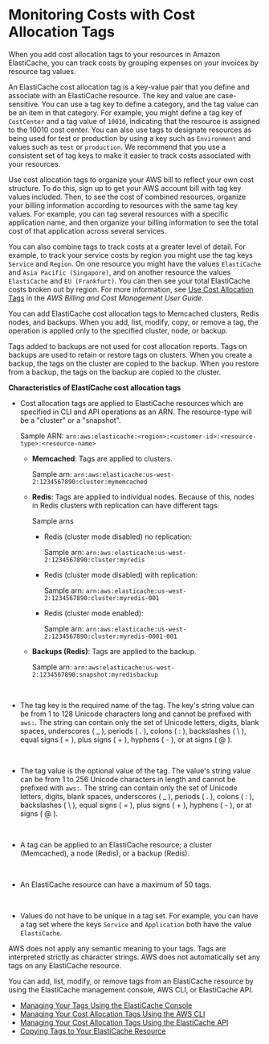 # Monitoring Costs with Cost Allocation Tags<a name="Tagging"></a>

When you add cost allocation tags to your resources in Amazon ElastiCache, you can track costs by grouping expenses on your invoices by resource tag values\.

An ElastiCache cost allocation tag is a key\-value pair that you define and associate with an ElastiCache resource\. The key and value are case\-sensitive\. You can use a tag key to define a category, and the tag value can be an item in that category\. For example, you might define a tag key of `CostCenter` and a tag value of `10010`, indicating that the resource is assigned to the 10010 cost center\. You can also use tags to designate resources as being used for test or production by using a key such as `Environment` and values such as `test` or `production`\. We recommend that you use a consistent set of tag keys to make it easier to track costs associated with your resources\.

Use cost allocation tags to organize your AWS bill to reflect your own cost structure\. To do this, sign up to get your AWS account bill with tag key values included\.  Then, to see the cost of combined resources, organize your billing information according to resources with the same tag key values\. For example, you can tag several resources with a specific application name, and then organize your billing information to see the total cost of that application across several services\. 

You can also combine tags to track costs at a greater level of detail\. For example, to track your service costs by region you might use the tag keys `Service` and `Region`\. On one resource you might have the values `ElastiCache` and `Asia Pacific (Singapore)`, and on another resource the values `ElastiCache` and `EU (Frankfurt)`\. You can then see your total ElastiCache costs broken out by region\. For more information, see [Use Cost Allocation Tags](http://docs.aws.amazon.com/awsaccountbilling/latest/aboutv2/cost-alloc-tags.html) in the *AWS Billing and Cost Management User Guide*\.

You can add ElastiCache cost allocation tags to Memcached clusters, Redis nodes, and backups\. When you add, list, modify, copy, or remove a tag, the operation is applied only to the specified cluster, node, or backup\.

Tags added to backups are not used for cost allocation reports\. Tags on backups are used to retain or restore tags on clusters\. When you create a backup, the tags on the cluster are copied to the backup\. When you restore from a backup, the tags on the backup are copied to the cluster\.

**Characteristics of ElastiCache cost allocation tags**

+ Cost allocation tags are applied to ElastiCache resources which are specified in CLI and API operations as an ARN\. The resource\-type will be a "cluster" or a "snapshot"\.

  Sample ARN: `arn:aws:elasticache:<region>:<customer-id>:<resource-type>:<resource-name>`

  + **Memcached**: Tags are applied to clusters\.

    Sample arn: `arn:aws:elasticache:us-west-2:1234567890:cluster:mymemcached`

  + **Redis**: Tags are applied to individual nodes\. Because of this, nodes in Redis clusters with replication can have different tags\.

    Sample arns

    + Redis \(cluster mode disabled\) no replication:

      Sample arn: `arn:aws:elasticache:us-west-2:1234567890:cluster:myredis`

    + Redis \(cluster mode disabled\) with replication:

      Sample arn: `arn:aws:elasticache:us-west-2:1234567890:cluster:myredis-001`

    + Redis \(cluster mode enabled\):

      Sample arn: `arn:aws:elasticache:us-west-2:1234567890:cluster:myredis-0001-001`

  + **Backups \(Redis\)**: Tags are applied to the backup\.

    Sample arn: `arn:aws:elasticache:us-west-2:1234567890:snapshot:myredisbackup`

   

+ The tag key is the required name of the tag\. The key's string value can be from 1 to 128 Unicode characters long and cannot be prefixed with `aws:`\. The string can contain only the set of Unicode letters, digits, blank spaces, underscores \( \_ \), periods \( \. \), colons \( : \), backslashes \( \\ \), equal signs \( = \), plus signs \( \+ \), hyphens \( \- \), or at signs \( @ \)\.

   

+ The tag value is the optional value of the tag\. The value's string value can be from 1 to 256 Unicode characters in length and cannot be prefixed with `aws:`\. The string can contain only the set of Unicode letters, digits, blank spaces, underscores \( \_ \), periods \( \. \), colons \( : \), backslashes \( \\ \), equal signs \( = \), plus signs \( \+ \), hyphens \( \- \), or at signs \( @ \)\.

   

+ A tag can be applied to an ElastiCache resource; a cluster \(Memcached\), a node \(Redis\), or a backup \(Redis\)\.

   

+ An ElastiCache resource can have a maximum of 50 tags\.

   

+ Values do not have to be unique in a tag set\. For example, you can have a tag set where the keys `Service` and `Application` both have the value `ElastiCache`\.

AWS does not apply any semantic meaning to your tags\. Tags are interpreted strictly as character strings\. AWS does not automatically set any tags on any ElastiCache resource\.

You can add, list, modify, or remove tags from an ElastiCache resource by using the ElastiCache management console, AWS CLI, or ElastiCache API\.


+ [Managing Your Tags Using the ElastiCache Console](Tagging.Managing.CON.md)
+ [Managing Your Cost Allocation Tags Using the AWS CLI](Tagging.Managing.CLI.md)
+ [Managing Your Cost Allocation Tags Using the ElastiCache API](Tagging.Managing.API.md)
+ [Copying Tags to Your ElastiCache Resource](Tagging.Copying.md)